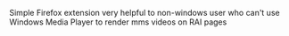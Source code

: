 Simple Firefox extension very helpful to non-windows user who can't use Windows Media Player to render mms videos on RAI pages